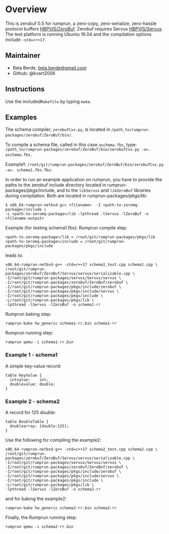 # Overview

This is zerobuf 0.5 for rumprun, a zero-copy, zero-serialize, zero-hassle protocol buffers [HBPVIS/ZeroBuf](https://github.com/HBPVIS/ZeroBuf). Zerobuf requires Servus [HBPVIS/Servus](https://github.com/HBPVIS/Servus).
The test platform is running Ubuntu 16.04 and the compilation options include ```-std=c++17```.

## Maintainer

* Bela Berde, bela.berde@gmail.com
* Github: @kvart2006

## Instructions
Use the included``Makefile`` by typing ```make```.

## Examples

The schema compiler, ```zerobufCxx.py```, is located in 
```/path_to/rumprun-packages/zerobuf/ZeroBuf/bin/```.

To compile a schema file, called in this case ```aschema.fbs```, type:
```/path_to/rumprun-packages/zerobuf/ZeroBuf/bin/zerobufCxx.py -o=. aschema.fbs```. 

Example1: ```/root/git/rumprun-packages/zerobuf/ZeroBuf/bin/zerobufCxx.py -o=. schema1.fbs.fbs```:

In order to run an example application on rumprun, you have to provide the paths to the zerobuf include directory located in rumprun-packages/pkgs/include, and to the ```libServus``` and ```libZeroBuf``` libraries during compilation. Both are located in rumprun-packages/pkgs/lib: 

```
$ x86_64-rumprun-netbsd-gcc <filename>  -I <path-to-zeromq-package>/include \
-L <path-to-zeromq-package>/lib -lpthread -lServus -lZeroBuf -o <filename-output>
```
Example (for testing schema1.fbs):
Rumprun compile step:
```
<path-to-zeromq-package>/lib = /root/git/rumprun-packages/pkgs/lib
<path-to-zeromq-package>/include = /root/git/rumprun-packages/pkgs/include
```
leads to:
```
x86_64-rumprun-netbsd-g++ -std=c++17 schema1_test.cpp schema1.cpp \
/root/git/rumprun-packages/zerobuf/ZeroBuf/Servus/servus/serializable.cpp \
-I/root/git/rumprun-packages/servus/Servus/servus \
-I/root/git/rumprun-packages/zerobuf/ZeroBuf/zerobuf \
-I/root/git/rumprun-packages/pkgs/include/zerobuf \
-I/root/git/rumprun-packages/pkgs/include/servus \
-I/root/git/rumprun-packages/pkgs/include \
-L/root/git/rumprun-packages/pkgs/lib \
-lpthread -lServus -lZeroBuf -o schema1-rr
```
Rumprun baking step:
```
rumprun-bake hw_generic schema1-rr.bin schema1-rr
```
Rumprun running step:
```
rumprun qemu -i schema1-rr.bin
```

### Example 1 - schema1
A simple key-value record:
```
table KeyValue {
  intvalue:    int;
  doublevalue: double;
}
```


### Example 2 - schema2
A record for 125 double:
```
table DoubleTable {
  doublearray: [double:125];
}

```
Use the following for compiling the example2:
```
x86_64-rumprun-netbsd-g++ -std=c++17 schema2_test.cpp schema2.cpp \
/root/git/rumprun-packages/zerobuf/ZeroBuf/Servus/servus/serializable.cpp \
-I/root/git/rumprun-packages/servus/Servus/servus \
-I/root/git/rumprun-packages/zerobuf/ZeroBuf/zerobuf \
-I/root/git/rumprun-packages/pkgs/include/zerobuf \
-I/root/git/rumprun-packages/pkgs/include/servus \
-I/root/git/rumprun-packages/pkgs/include \
-L/root/git/rumprun-packages/pkgs/lib \
-lpthread -lServus -lZeroBuf -o schema2-rr
```
and for baking the example2:
```
rumprun-bake hw_generic schema2-rr.bin schema2-rr
```
Finally, the Rumprun running step:
```
rumprun qemu -i schema2-rr.bin